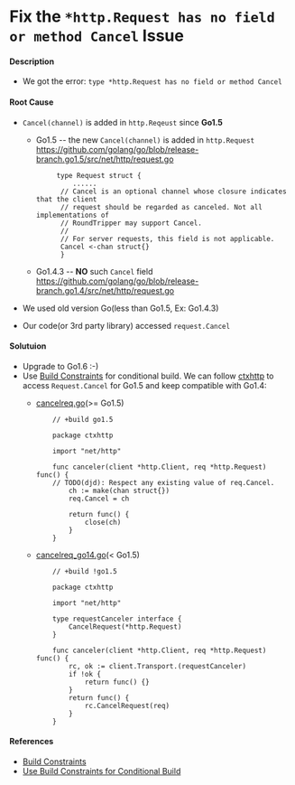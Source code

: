 # Fix the `*http.Request has no field or method Cancel` Issue

#### Description
* We got the error: `type *http.Request has no field or method Cancel`

#### Root Cause
* `Cancel(channel)` is added in `http.Reqeust` since **Go1.5**
  * Go1.5 -- the new `Cancel(channel)` is added in `http.Request`
    <https://github.com/golang/go/blob/release-branch.go1.5/src/net/http/request.go>

             type Request struct {
                 ......
	          // Cancel is an optional channel whose closure indicates that the client
	          // request should be regarded as canceled. Not all implementations of
	          // RoundTripper may support Cancel.
	          //
	          // For server requests, this field is not applicable.
	          Cancel <-chan struct{}
              }

  * Go1.4.3 -- **NO** such `Cancel` field
    <https://github.com/golang/go/blob/release-branch.go1.4/src/net/http/request.go>

* We used old version Go(less than Go1.5, Ex: Go1.4.3)
* Our code(or 3rd party library) accessed `request.Cancel`

#### Solutuion
* Upgrade to Go1.6 :-)
* Use [Build Constraints](https://godoc.org/go/build#hdr-Build_Constraints) for conditional build.
  We can follow  [ctxhttp](https://github.com/golang/net/tree/master/context/ctxhttp) to access `Request.Cancel` for Go1.5 and keep compatible with Go1.4:
  * [cancelreq.go](https://github.com/golang/net/blob/master/context/ctxhttp/cancelreq.go)(>= Go1.5)

            // +build go1.5

            package ctxhttp

            import "net/http"

            func canceler(client *http.Client, req *http.Request) func() {
	        // TODO(djd): Respect any existing value of req.Cancel.
	            ch := make(chan struct{})
	            req.Cancel = ch

	            return func() {
		            close(ch)
	            }
            }

  * [cancelreq_go14.go](https://github.com/golang/net/blob/master/context/ctxhttp/cancelreq_go14.go)(< Go1.5)

            // +build !go1.5

            package ctxhttp

            import "net/http"

            type requestCanceler interface {
	            CancelRequest(*http.Request)
            }

            func canceler(client *http.Client, req *http.Request) func() {
	            rc, ok := client.Transport.(requestCanceler)
	            if !ok {
		            return func() {}
	            }
	            return func() {
		            rc.CancelRequest(req)
	            }
	        }

#### References
* [Build Constraints](https://godoc.org/go/build#hdr-Build_Constraints)
* [Use Build Constraints for Conditional Build](https://github.com/northbright/Notes/blob/master/Golang/build/use-build-constraints-for-conditional-build.md)
